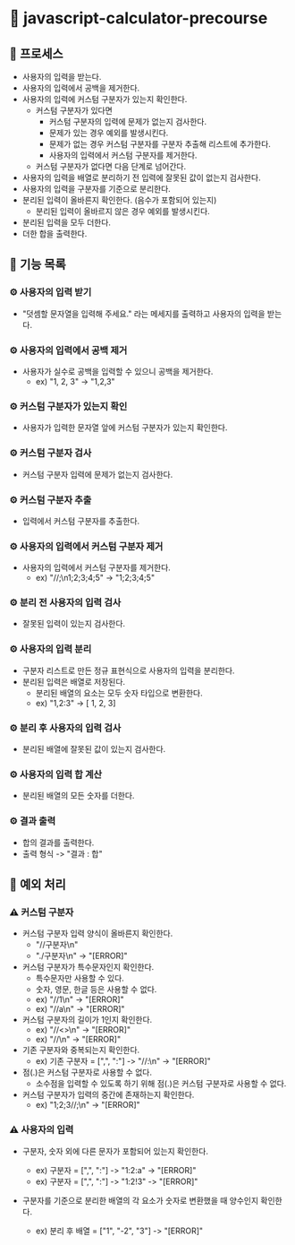 # 🧮 javascript-calculator-precourse

## 📁 프로세스

- 사용자의 입력을 받는다.
- 사용자의 입력에서 공백을 제거한다.
- 사용자의 입력에 커스텀 구분자가 있는지 확인한다.
  - 커스텀 구분자가 있다면
    - 커스텀 구분자의 입력에 문제가 없는지 검사한다.
    - 문제가 있는 경우 예외를 발생시킨다.
    - 문제가 없는 경우 커스텀 구분자를 구분자 추출해 리스트에 추가한다.
    - 사용자의 입력에서 커스텀 구분자를 제거한다.
  - 커스텀 구분자가 없다면 다음 단계로 넘어간다.
- 사용자의 입력을 배열로 분리하기 전 입력에 잘못된 값이 없는지 검사한다.
- 사용자의 입력을 구분자를 기준으로 분리한다.
- 분리된 입력이 올바른지 확인한다. (음수가 포함되어 있는지)
  - 분리된 입력이 올바르지 않은 경우 예외를 발생시킨다.
- 분리된 입력을 모두 더한다.
- 더한 합을 출력한다.

## 🧰 기능 목록

### ⚙️ 사용자의 입력 받기

- "덧셈할 문자열을 입력해 주세요." 라는 메세지를 출력하고 사용자의 입력을 받는다.

### ⚙️ 사용자의 입력에서 공백 제거

- 사용자가 실수로 공백을 입력할 수 있으니 공백을 제거한다.
  - ex) "1, 2, 3" -> "1,2,3"

### ⚙️ 커스텀 구분자가 있는지 확인

- 사용자가 입력한 문자열 앞에 커스텀 구분자가 있는지 확인한다.

### ⚙️ 커스텀 구분자 검사

- 커스텀 구분자 입력에 문제가 없는지 검사한다.

### ⚙️ 커스텀 구분자 추출

- 입력에서 커스텀 구분자를 추출한다.

### ⚙️ 사용자의 입력에서 커스텀 구분자 제거

- 사용자의 입력에서 커스텀 구분자를 제거한다.
  - ex) "//;\n1;2;3;4;5" -> "1;2;3;4;5"

### ⚙️ 분리 전 사용자의 입력 검사

- 잘못된 입력이 있는지 검사한다.

### ⚙️ 사용자의 입력 분리

- 구분자 리스트로 만든 정규 표현식으로 사용자의 입력을 분리한다.
- 분리된 입력은 배열로 저장된다.
  - 분리된 배열의 요소는 모두 숫자 타입으로 변환한다.
  - ex) "1,2:3" -> [ 1, 2, 3]

### ⚙️ 분리 후 사용자의 입력 검사

- 분리된 배열에 잘못된 값이 있는지 검사한다.

### ⚙️ 사용자의 입력 합 계산

- 분리된 배열의 모든 숫자를 더한다.

### ⚙️ 결과 출력

- 합의 결과를 출력한다.
- 출력 형식 -> "결과 : 합"

## 🤔 예외 처리

### ⚠️ 커스텀 구분자

- 커스텀 구분자 입력 양식이 올바른지 확인한다.
  - "//구분자\n"
  - "./구분자\n" -> "[ERROR]"
- 커스텀 구분자가 특수문자인지 확인한다.
  - 특수문자만 사용할 수 있다.
  - 숫자, 영문, 한글 등은 사용할 수 없다.
  - ex) "//1\n" -> "[ERROR]"
  - ex) "//a\n" -> "[ERROR]"
- 커스텀 구분자의 길이가 1인지 확인한다.
  - ex) "//<>\n" -> "[ERROR]"
  - ex) "//\n" -> "[ERROR]"
- 기존 구분자와 중복되는지 확인한다.
  - ex) 기존 구분자 = [",", ":"] -> "//:\n" -> "[ERROR]"
- 점(.)은 커스텀 구분자로 사용할 수 없다.
  - 소수점을 입력할 수 있도록 하기 위해 점(.)은 커스텀 구분자로 사용할 수 없다.
- 커스텀 구분자가 입력의 중간에 존재하는지 확인한다.
  - ex) "1;2;3//;\n" -> "[ERROR]"

### ⚠️ 사용자의 입력

- 구분자, 숫자 외에 다른 문자가 포함되어 있는지 확인한다.

  - ex) 구분자 = [",", ":"] -> "1:2:a" -> "[ERROR]"
  - ex) 구분자 = [",", ":"] -> "1:2!3" -> "[ERROR]"

- 구분자를 기준으로 분리한 배열의 각 요소가 숫자로 변환했을 때 양수인지 확인한다.
  - ex) 분리 후 배열 = ["1", "-2", "3"] -> "[ERROR]"
